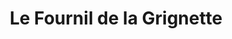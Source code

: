 ---
title: "Le Fournil de la Grignette"
url: /les-gras/le-fournil-de-la-grignette/
shop: boulangerie
---